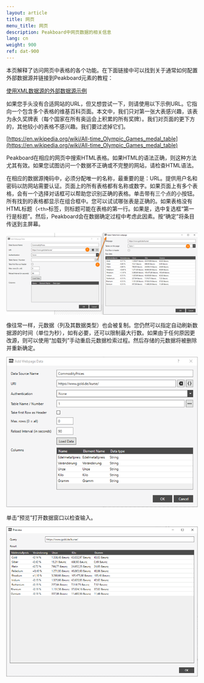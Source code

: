 ```yaml
---
layout: article
title: 网页
menu_title: 网页
description: Peakboard中网页数据的相关信息
lang: cn
weight: 900
ref: dat-900
---
```

本页解释了访问网页中表格的各个功能。在下面链接中可以找到关于通常如何配置外部数据源并链接到Peakboard元素的教程：

[使用XML数据源的外部数据源示例](/tutorials/03-cn-xml-data.html)

如果您手头没有合适网站的URL，但又想尝试一下，则请使用以下示例URL。它指向一个包含多个表格的维基百科页面。本文中，我们只对第一张大表感兴趣，该表为永久奖牌表（每个国家在所有奥运会上积累的所有奖牌）。我们对页面的更下方的，其他较小的表格不感兴趣。我们要过滤掉它们。

[https://en.wikipedia.org/wiki/All-time_Olympic_Games_medal_table](https://en.wikipedia.org/wiki/All-time_Olympic_Games_medal_table)

Peakboard在相应的网页中搜索HTML表格。如果HTML的语法正确，则这种方法尤其有效。如果您试图访问一个数据不正确或不完整的网站，请检查HTML语法。

在相应的数据源掩码中，必须分配唯一的名称，最重要的是：URL。提供用户名和密码以防网站需要认证。页面上的所有表格都有名称或数字。如果页面上有多个表格，会有一个选择对话框可以帮助您识别正确的表格。单击带有三个点的小按钮。所有找到的表格都显示在组合框中。您可以试试哪张表是正确的。如果表格没有HTML标题（`<th>`标签，则标题可能在表格的第一行。如果是，选中复选框“第一行是标题”。然后，Peakboard会在数据确定过程中考虑此因素。按“确定”将条目传送到主屏幕。

![Select Table From Webpage](/assets/images/data-sources/webpage/select-table-from-webpage.png)

像往常一样，元数据（列及其数据类型）也会被复制。您仍然可以指定自动刷新数据源的时间（单位为秒），如有必要，还可以限制最大行数。如果由于任何原因更改源，则可以使用“加载列”手动重启元数据检索过程。然后存储的元数据将被删除并重新确定。

![Webpage Add Data Dialog](/assets/images/data-sources/webpage/webpage-add-data-dialog.png)

单击“预览”打开数据窗口以检查输入。

![Webpage Preview Data](/assets/images/data-sources/webpage/webpage-preview-data.png)
